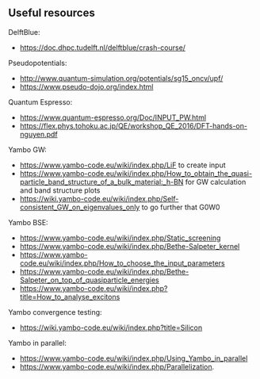 ## Useful resources
DelftBlue:
- https://doc.dhpc.tudelft.nl/delftblue/crash-course/

Pseudopotentials:
- http://www.quantum-simulation.org/potentials/sg15_oncv/upf/
- https://www.pseudo-dojo.org/index.html

Quantum Espresso:
- https://www.quantum-espresso.org/Doc/INPUT_PW.html
- https://flex.phys.tohoku.ac.jp/QE/workshop_QE_2016/DFT-hands-on-nguyen.pdf

Yambo GW:
- https://www.yambo-code.eu/wiki/index.php/LiF to create input
- https://www.yambo-code.eu/wiki/index.php/How_to_obtain_the_quasi-particle_band_structure_of_a_bulk_material:_h-BN for GW calculation and band structure plots
- https://wiki.yambo-code.eu/wiki/index.php/Self-consistent_GW_on_eigenvalues_only to go further that G0W0

Yambo BSE:
* https://www.yambo-code.eu/wiki/index.php/Static_screening
* https://www.yambo-code.eu/wiki/index.php/Bethe-Salpeter_kernel
* https://www.yambo-code.eu/wiki/index.php/How_to_choose_the_input_parameters
* https://www.yambo-code.eu/wiki/index.php/Bethe-Salpeter_on_top_of_quasiparticle_energies
* https://www.yambo-code.eu/wiki/index.php?title=How_to_analyse_excitons

Yambo convergence testing:
- https://wiki.yambo-code.eu/wiki/index.php?title=Silicon

Yambo in parallel:
- https://www.yambo-code.eu/wiki/index.php/Using_Yambo_in_parallel
- https://www.yambo-code.eu/wiki/index.php/Parallelization.
